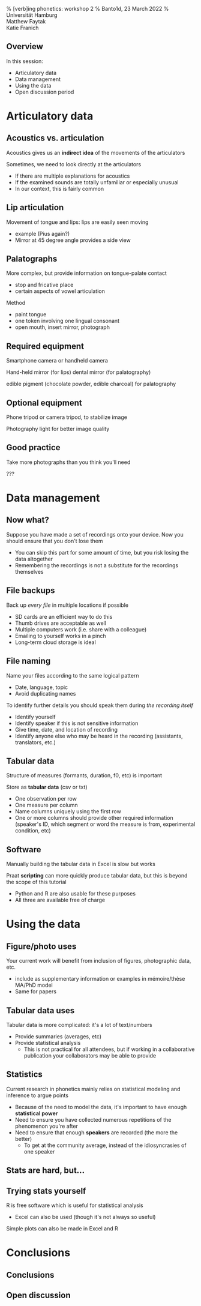 % [verb]ing phonetics: workshop 2
% Banto1d, 23 March 2022
% Universität Hamburg<br/>
  Matthew Faytak<br/>
  Katie Franich

## Overview

In this session:

* Articulatory data
* Data management
* Using the data
* Open discussion period

# Articulatory data

## Acoustics vs. articulation

Acoustics gives us an **indirect idea** of the movements of the articulators

Sometimes, we need to look directly at the articulators

* If there are multiple explanations for acoustics
* If the examined sounds are totally unfamiliar or especially unusual
* In our context, this is fairly common


## Lip articulation

Movement of tongue and lips: lips are easily seen moving

* example (Pius again?)
* Mirror at 45 degree angle provides a side view


## Palatographs

More complex, but provide information on tongue-palate contact

* stop and fricative place
* certain aspects of vowel articulation

Method

* paint tongue
* one token involving one lingual consonant
* open mouth, insert mirror, photograph


## Required equipment

Smartphone camera or handheld camera

Hand-held mirror (for lips)
dental mirror (for palatography)

edible pigment (chocolate powder, edible charcoal) for palatography


## Optional equipment

Phone tripod or camera tripod, to stabilize image

Photography light for better image quality


## Good practice

Take more photographs than you think you'll need

???


# Data management

## Now what?

Suppose you have made a set of recordings onto your device. Now you should ensure that you don't lose them

* You can skip this part for some amount of time, but you risk losing the data altogether
* Remembering the recordings is not a substitute for the recordings themselves


## File backups

Back up *every file* in multiple locations if possible

* SD cards are an efficient way to do this
* Thumb drives are acceptable as well
* Multiple computers work (i.e. share with a colleague)
* Emailing to yourself works in a pinch
* Long-term cloud storage is ideal


## File naming

Name your files according to the same logical pattern

* Date, language, topic
* Avoid duplicating names

To identify further details you should speak them during *the recording itself*

* Identify yourself
* Identify speaker if this is not sensitive information
* Give time, date, and location of recording
* Identify anyone else who may be heard in the recording (assistants, translators, etc.)

## Tabular data

Structure of measures (formants, duration, f0, etc) is important

Store as **tabular data** (csv or txt)

* One observation per row
* One measure per column
* Name columns uniquely using the first row
* One or more columns should provide other required information (speaker's ID, which segment or word the measure is from, experimental condition, etc)


## Software

Manually building the tabular data in Excel is slow but works

Praat **scripting** can more quickly produce tabular data, but this is beyond the scope of this tutorial

* Python and R are also usable for these purposes 
* All three are available free of charge


# Using the data

## Figure/photo uses

Your current work will benefit from inclusion of figures, photographic data, etc.

* include as supplementary information or examples in mémoire/thèse MA/PhD model
* Same for papers


## Tabular data uses

Tabular data is more complicated: it's a lot of text/numbers

* Provide summaries (averages, etc)
* Provide statistical analysis 
  * This is not practical for all attendees, but if working in a collaborative publication your collaborators may be able to provide

## Statistics

Current research in phonetics mainly relies on statistical modeling and inference to argue points

* Because of the need to model the data, it's important to have enough **statistical power**
* Need to ensure you have collected numerous repetitions of the phenomenon you're after
* Need to ensure that enough **speakers** are recorded (the more the better)
  * To get at the community average, instead of the idiosyncrasies of one speaker

## Stats are hard, but...

## Trying stats yourself

R is free software which is useful for statistical analysis

* Excel can also be used (though it's not always so useful)

Simple plots can also be made in Excel and R


# Conclusions

## Conclusions

## Open discussion
